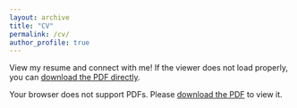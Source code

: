 ```yaml
---
layout: archive
title: "CV"
permalink: /cv/
author_profile: true
---
```


View my resume and connect with me! If the viewer does not load properly, you can [download the PDF directly](/files/SN_CV.pdf).

<object data="/files/SN_CV.pdf" type="application/pdf" width="100%" height="100px">
  <p>Your browser does not support PDFs. Please <a href="/files/SN_CV.pdf">download the PDF</a> to view it.</p>
</object>
